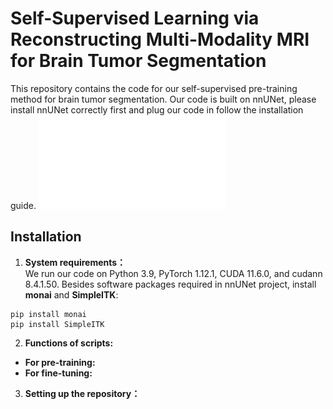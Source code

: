 # Self-Supervised Learning via Reconstructing Multi-Modality MRI for Brain Tumor Segmentation
This repository contains the code for our self-supervised pre-training method for brain tumor segmentation. Our code is built on nnUNet, please install nnUNet correctly first and plug our code in follow the installation guide.
![](./src/fig2.pdf)
## Installation
1. **System requirements：**  
We run our code on Python 3.9, PyTorch 1.12.1, CUDA 11.6.0, and cudann 8.4.1.50. Besides software packages required in nnUNet project, install **monai** and **SimpleITK**:
```
pip install monai
pip install SimpleITK
```
2. **Functions of scripts:**   
+ **For pre-training:**   
+ **For fine-tuning:**
3. **Setting up the repository：**
